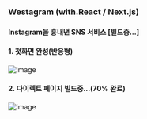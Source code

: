 ### Westagram (with.React / Next.js)

#### Instagram을 흉내낸 SNS 서비스 [빌드중...]

#### 1. 첫화면 완성(반응형)
![image](https://user-images.githubusercontent.com/61128538/165771464-0e604cd1-ad7f-471c-bae5-1df241ea7c86.png)

#### 2. 다이렉트 페이지 빌드중...(70% 완료)
![image](https://user-images.githubusercontent.com/61128538/165771711-cd31058b-3bdf-4364-b88e-75a57a86bf18.png)
